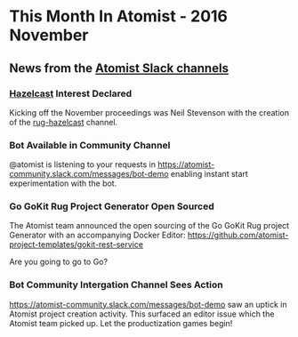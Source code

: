 # This Month In Atomist - 2016 November

## News from the [Atomist Slack channels](https://atomist-community.slack.com)

### [Hazelcast](https://en.wikipedia.org/wiki/Hazelcast) Interest Declared

Kicking off the November proceedings was Neil Stevenson with the creation of the [rug-hazelcast](https://atomist-community.slack.com/messages/rug-hazelcast) channel.

### Bot Available in Community Channel

@atomist is listening to your requests in https://atomist-community.slack.com/messages/bot-demo enabling instant start experimentation with the bot.

### Go GoKit Rug Project Generator Open Sourced

The Atomist team announced the open sourcing of the  Go GoKit Rug project Generator with an accompanying Docker Editor: https://github.com/atomist-project-templates/gokit-rest-service

Are you going to go to Go?

### Bot Community Intergation Channel Sees Action

https://atomist-community.slack.com/messages/bot-demo saw an uptick in Atomist project creation activity. This surfaced an editor issue which the Atomist team picked up. Let the productization games begin!

